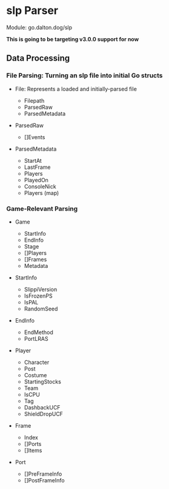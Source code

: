 # slp Parser

Module: go.dalton.dog/slp

**This is going to be targeting v3.0.0 support for now**

## Data Processing

### File Parsing: Turning an slp file into initial Go structs

- File: Represents a loaded and initially-parsed file
    - Filepath
    - ParsedRaw
    - ParsedMetadata

- ParsedRaw
    - []Events

- ParsedMetadata
    - StartAt
    - LastFrame
    - Players
    - PlayedOn
    - ConsoleNick
    - Players (map)

### Game-Relevant Parsing

- Game
    - StartInfo
    - EndInfo
    - Stage
    - []Players
    - []Frames
    - Metadata

- StartInfo
    - SlippiVersion
    - IsFrozenPS
    - IsPAL
    - RandomSeed

- EndInfo
    - EndMethod
    - PortLRAS

- Player
    - Character
    - Post
    - Costume
    - StartingStocks
    - Team
    - IsCPU
    - Tag
    - DashbackUCF
    - ShieldDropUCF

- Frame
    - Index
    - []Ports
    - []Items

- Port
    - []PreFrameInfo
    - []PostFrameInfo
